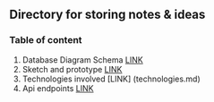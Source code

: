## Directory for storing notes & ideas

### Table of content

1.  Database Diagram Schema [LINK](database.md)
2.  Sketch and prototype [LINK](sketch.md)
3.  Technologies involved [LINK] (technologies.md)
4.  Api endpoints [LINK](apiMap.md)